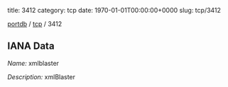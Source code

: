 title: 3412
category: tcp
date: 1970-01-01T00:00:00+0000
slug: tcp/3412

[portdb](/) / [tcp](/category/tcp.html) / 3412


## IANA Data

_Name:_ xmlblaster

_Description:_ xmlBlaster

